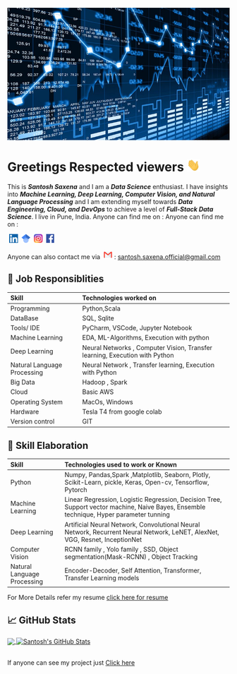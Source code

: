 <img src = "https://github.com/Prasanna-Kumar-Gaddad/Prasanna-Kumar-Gaddad/blob/main/Images/Data%20Science.jpeg" height = 300 width = 100%><img>


# Greetings Respected viewers <img src="https://github.com/Prasanna-Kumar-Gaddad/Prasanna-Kumar-Gaddad/blob/main/Images/wave.gif" width="30px">

This is ***Santosh Saxena*** and I am a ***Data Science*** enthusiast. I have insights into ***Machine Learning, Deep Learning, Computer Vision, and Natural Language Processing*** and I am extending myself towards ***Data Engineering, Cloud, and DevOps*** to achieve a level of ***Full-Stack Data Science***. I live in Pune, India. Anyone can find me on :
Anyone can find me on :

&nbsp;<a href = "linkedin.com/in/santosh-saxena" ><img src = "https://github.com/SAXENA-SANTOSH/SAXENA-SANTOSH/blob/main/Images/Linkedin.png" height="20"><img></a>
&nbsp;<a href = "https://scholar.google.com/citations?user=WifMgUgAAAAJ&hl=en" ><img src = "https://github.com/SAXENA-SANTOSH/SAXENA-SANTOSH/blob/main/Images/google_scholar.png" height="20"><img></a>
&nbsp;<a href = "https://www.instagram.com/santosh_saxena_60/" ><img src = "https://github.com/SAXENA-SANTOSH/SAXENA-SANTOSH/blob/main/Images/Instagram.jpeg" height="20"><img></a>
&nbsp;<a href = "https://www.facebook.com/profile.php?id=100025724718686" ><img src = "https://github.com/SAXENA-SANTOSH/SAXENA-SANTOSH/blob/main/Images/Facebook%20.png" height="20"><img></a>

Anyone can also contact me via 
&nbsp;<img src = "https://github.com/SAXENA-SANTOSH/SAXENA-SANTOSH/blob/main/Images/gmail.png" width = 20><img> : santosh.saxena.official@gmail.com

## :wrench: Job Responsiblities

| Skill | Technologies worked on | 
|:--|:------------|
| Programming | Python,Scala |
| DataBase | SQL, Sqlite |
| Tools/ IDE | PyCharm, VSCode, Jupyter Notebook |
| Machine Learning | EDA, ML-Algorithms, Execution with python |
| Deep Learning | Neural Networks , Computer Vision, Transfer learning, Execution with Python |
| Natural Language Processing | Neural Network , Transfer learning, Execution with Python |
| Big Data | Hadoop , Spark |
| Cloud | Basic AWS |
| Operating System | MacOs, Windows |
| Hardware | Tesla T4 from google colab |
| Version control | GIT |

## :notebook_with_decorative_cover: Skill Elaboration

| Skill | Technologies used to work or Known | 
|:--|:------------|
| Python | Numpy, Pandas,Spark ,Matplotlib, Seaborn, Plotly, Scikit-Learn, pickle, Keras, Open-cv, Tensorflow, Pytorch |
| Machine Learning | Linear Regression, Logistic Regression, Decision Tree, Support vector machine, Naive Bayes, Ensemble technique, Hyper parameter tunning  |
| Deep Learning | Artificial Neural Network, Convolutional Neural Network, Recurrent Neural Network, LeNET, AlexNet, VGG, Resnet, InceptionNet |
| Computer Vision | RCNN family , Yolo family , SSD, Object segmentation(Mask-RCNN) , Object Tracking  |
| Natural Language Processing | Encoder-Decoder, Self Attention, Transformer, Transfer Learning models |

For More Details refer my resume <a href = "https://github.com/SAXENA-SANTOSH/Resume">click here for resume</a>
  
  ## &#x1f4c8; GitHub Stats
<a href="https://github.com/SAXENA-SANTOSH/SAXENA-SANTOSH">
  <img align="center" src="https://github-readme-stats.vercel.app/api/top-langs/?username=SAXENA-SANTOSH&hide=java,html&title_color=ffffff&text_color=c9cacc&icon_color=2bbc8a&bg_color=1d1f21" width="40%"/>
</a>
<a href="https://github.com/SAXENA-SANTOSH/SAXENA-SANTOSH">
  <img align="center" src="https://github-readme-stats.vercel.app/api?username=SAXENA-SANTOSH&show_icons=true&line_height=33&count_private=true&title_color=ffffff&text_color=c9cacc&icon_color=2bbc8a&bg_color=1d1f21" alt="Santosh's GitHub Stats" width="56%" />
</a>



<br>
<br>

If anyone can see my project just <a href = "https://github.com/SAXENA-SANTOSH?tab=repositories">Click here</a>


